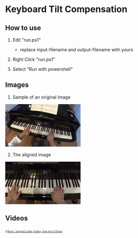 # Keyboard Tilt Compensation

## How to use

1. Edit "run.ps1"
   - replace input-filename and output-filename with yours

2. Right Click "run.ps1"

3. Select "Run with powershell"



## Images

1. Sample of an original Image

<img src="img/tilted.png" alt="Tilted Keyboard" style="zoom:50%;" />



2. The aligned image

<img src="img/aligned.png" alt="Aligned Keyboard" style="zoom:50%;" />

## Videos

[<img src="https://img.youtube.com/vi/KKtS95o1Qlk/0.jpg" alt="Ravel - Gaspard La Nuit, Ondine, View from A Pianist" style="zoom:50%;" />](https://www.youtube.com/watch?v=KKtS95o1Qlk)